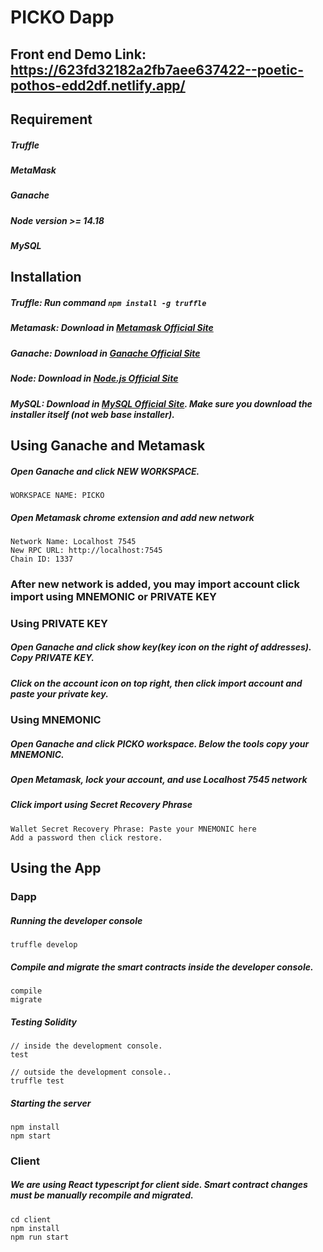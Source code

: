# PICKO Dapp
## Front end Demo Link: https://623fd32182a2fb7aee637422--poetic-pothos-edd2df.netlify.app/

## Requirement
##### Truffle
##### MetaMask
##### Ganache
##### Node version >= 14.18
##### MySQL

## Installation
##### Truffle: Run command ```npm install -g truffle```
##### Metamask: Download in [Metamask Official Site](https://metamask.io/download/)
##### Ganache: Download in [Ganache Official Site](https://trufflesuite.com/ganache/)
##### Node: Download in [Node.js Official Site](https://nodejs.org/en/)
##### MySQL: Download in [MySQL Official Site](https://dev.mysql.com/downloads/windows/installer/8.0.html). Make sure you download the installer itself (not web base installer).

## Using Ganache and Metamask
##### Open Ganache and click NEW WORKSPACE.
    WORKSPACE NAME: PICKO
##### Open Metamask chrome extension and add new network
    Network Name: Localhost 7545
    New RPC URL: http://localhost:7545
    Chain ID: 1337
### After new network is added, you may import account click import using MNEMONIC or PRIVATE KEY
### Using PRIVATE KEY
##### Open Ganache and click show key(key icon on the right of addresses). Copy PRIVATE KEY.
##### Click on the account icon on top right, then click import account and paste your private key.
### Using MNEMONIC
##### Open Ganache and click PICKO workspace. Below the tools copy your MNEMONIC.
##### Open Metamask, lock your account, and use Localhost 7545 network
##### Click import using Secret Recovery Phrase 
    Wallet Secret Recovery Phrase: Paste your MNEMONIC here
    Add a password then click restore.


## Using the App
### Dapp
##### Running the developer console
    truffle develop
##### Compile and migrate the smart contracts inside the developer console.
    compile
    migrate
##### Testing Solidity
    // inside the development console.
    test

    // outside the development console..
    truffle test

##### Starting the server
    npm install
    npm start
### Client
##### We are using React typescript for client side. Smart contract changes must be manually recompile and migrated.
    cd client
    npm install
    npm run start


